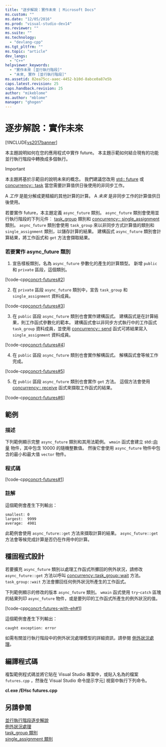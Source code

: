 ```yaml
---
title: "逐步解說：實作未來 | Microsoft Docs"
ms.custom: ""
ms.date: "12/05/2016"
ms.prod: "visual-studio-dev14"
ms.reviewer: ""
ms.suite: ""
ms.technology: 
  - "devlang-cpp"
ms.tgt_pltfrm: ""
ms.topic: "article"
dev_langs: 
  - "C++"
helpviewer_keywords: 
  - "實作未來 [並行執行階段]"
  - "未來, 實作 [並行執行階段]"
ms.assetid: 82ea75cc-aaec-4452-b10d-8abce0a87e5b
caps.latest.revision: 25
caps.handback.revision: 25
author: "mikeblome"
ms.author: "mblome"
manager: "ghogen"
---
```

# 逐步解說：實作未來
[!INCLUDE[vs2017banner](../../assembler/inline/includes/vs2017banner.md)]

本主題說明如何在您的應用程式中實作 future。 本主題示範如何結合現有的功能並行執行階段中轉換成多個執行。  
  
> [!IMPORTANT]
>  本主題將基於示範目的說明未來的概念。 我們建議您改用 [std:: future](../../standard-library/future-class.md) 或 [concurrency:: task](../../parallel/concrt/reference/task-class-concurrency-runtime.md) 當您需要計算值供日後使用的非同步工作。  
  
 A *工作* 是能分解成更精細的其他計算的計算。 A *未來* 是非同步工作的計算值供日後使用。  
  
 若要實作 future，本主題定義 `async_future` 類別。  `async_future` 類別會使用並行執行階段的下列元件︰ [task_group](../Topic/task_group%20Class.md) 類別和 [concurrency:: single_assignment](../../parallel/concrt/reference/single-assignment-class.md) 類別。  `async_future` 類別會使用 `task_group` 來以非同步方式計算值的類別和 `single_assignment` 類別，以儲存計算的結果。 建構函式 `async_future` 類別會計算結果，將工作函式和 `get` 方法會擷取結果。  
  
### <a name="to-implement-the-asyncfuture-class"></a>若要實作 async_future 類別  
  
1.  宣告樣板類別，名為 `async_future` 參數化的產生的計算類型。 新增 `public` 和 `private` 區段，這個類別。  
  
 [!code-cpp[concrt-futures#2](../../parallel/concrt/codesnippet/CPP/walkthrough-implementing-futures_1.cpp)]  
  
2.  在 `private` 區段 `async_future` 類別中，宣告 `task_group` 和 `single_assignment` 資料成員。  
  
 [!code-cpp[concrt-futures#3](../../parallel/concrt/codesnippet/CPP/walkthrough-implementing-futures_2.cpp)]  
  
3.  在 `public` 區段 `async_future` 類別也會實作建構函式。 建構函式是在計算結果，則工作函式參數化的範本。 建構函式會以非同步方式執行中的工作函式 `task_group` 資料成員，並使用 [concurrency:: send](../Topic/send%20Function.md) 函式可將結果寫入 `single_assignment` 資料成員。  
  
 [!code-cpp[concrt-futures#4](../../parallel/concrt/codesnippet/CPP/walkthrough-implementing-futures_3.cpp)]  
  
4.  在 `public` 區段 `async_future` 類別也會實作解構函式。 解構函式會等候工作完成。  
  
 [!code-cpp[concrt-futures#5](../../parallel/concrt/codesnippet/CPP/walkthrough-implementing-futures_4.cpp)]  
  
5.  在 `public` 區段 `async_future` 類別也會實作 `get` 方法。 這個方法會使用 [concurrency:: receive](../Topic/receive%20Function.md) 函式來擷取工作函式的結果。  
  
 [!code-cpp[concrt-futures#6](../../parallel/concrt/codesnippet/CPP/walkthrough-implementing-futures_5.cpp)]  
  
## <a name="example"></a>範例  
  
### <a name="description"></a>描述  
 下列範例顯示完整 `async_future` 類別和其用法範例。  `wmain` 函式會建立 std::[向量](../../standard-library/vector-class.md) 物件，其中包含 10000 的隨機整數值。 然後它會使用 `async_future` 物件中包含的最小和最大值 `vector` 物件。  
  
### <a name="code"></a>程式碼  
 [!code-cpp[concrt-futures#1](../../parallel/concrt/codesnippet/CPP/walkthrough-implementing-futures_6.cpp)]  
  
### <a name="comments"></a>註解  
 這個範例會產生下列輸出：  
  
```Output  
smallest: 0  
largest:  9999  
average:  4981  
```  
  
 此範例會使用 `async_future::get` 方法來擷取計算的結果。  `async_future::get` 方法會等候完成計算是否仍在作用中的計算。  
  
## <a name="robust-programming"></a>穩固程式設計  
 若要擴充 `async_future` 類別以處理工作函式所擲回的例外狀況，請修改 `async_future::get` 方法以呼叫 [concurrency::task_group::wait](../Topic/task_group::wait%20Method.md) 方法。  `task_group::wait` 方法會擲回任何例外狀況所產生的工作函式。  
  
 下列範例顯示的修改的版本 `async_future` 類別。  `wmain` 函式使用 `try`-`catch` 區塊的結果列印 `async_future` 物件，或是要列印的工作函式所產生的例外狀況的值。  
  
 [!code-cpp[concrt-futures-with-eh#1](../../parallel/concrt/codesnippet/CPP/walkthrough-implementing-futures_7.cpp)]  
  
 這個範例會產生下列輸出：  
  
```Output  
caught exception: error  
```  
  
 如需有關並行執行階段中的例外狀況處理模型的詳細資訊，請參閱 [例外狀況處理](../../parallel/concrt/exception-handling-in-the-concurrency-runtime.md)。  
  
## <a name="compiling-the-code"></a>編譯程式碼  
 複製範例程式碼並將它貼在 Visual Studio 專案中，或貼入名為的檔案 `futures.cpp` ，然後在 Visual Studio 命令提示字元] 視窗中執行下列命令。  
  
 **cl.exe /EHsc futures.cpp**  
  
## <a name="see-also"></a>另請參閱  
 [並行執行階段逐步解說](../../parallel/concrt/concurrency-runtime-walkthroughs.md)   
 [例外狀況處理](../../parallel/concrt/exception-handling-in-the-concurrency-runtime.md)   
 [task_group 類別](../Topic/task_group%20Class.md)   
 [single_assignment 類別](../../parallel/concrt/reference/single-assignment-class.md)
